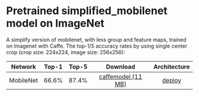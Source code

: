 # Pretrained simplified_mobilenet model on ImageNet
A simplify version of mobilenet, with less group and feature maps, trained on Imagenet with Caffe.
The top-1/5 accuracy rates by using single center crop (crop size: 224x224, image size: 256x256):

Network|Top-1|Top-5|Download|Architecture
:---:|:---:|:---:|:---:|:---:
MobileNet| 66.6%| 87.4%| [caffemodel (11 MB)](https://pan.baidu.com/s/1jHK0gaa)| [deploy](https://github.com/farmingyard/simplified_mobilenet/blob/master/simplified_mobilenet_deploy.prototxt)
